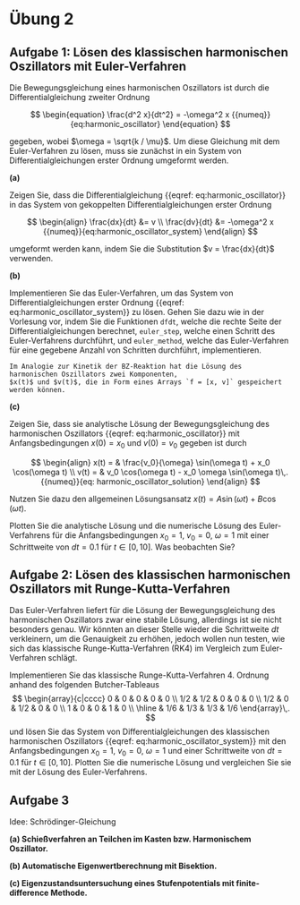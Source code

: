 # Übung 2


## Aufgabe 1: Lösen des klassischen harmonischen Oszillators mit Euler-Verfahren

<!--- ANCHOR: aufgabe_1 --->
Die Bewegungsgleichung eines harmonischen Oszillators ist durch die Differentialgleichung 
zweiter Ordnung

$$
\begin{equation}
    \frac{d^2 x}{dt^2} = -\omega^2 x
    {{numeq}}{eq:harmonic_oscillator}
\end{equation}
$$

gegeben, wobei $\omega = \sqrt{k / \mu}$. Um diese Gleichung mit dem Euler-Verfahren zu lösen, 
muss sie zunächst in ein System von Differentialgleichungen erster Ordnung umgeformt werden.

**(a)** 

Zeigen Sie, dass die Differentialgleichung {{eqref: eq:harmonic_oscillator}} in das System von 
gekoppelten Differentialgleichungen erster Ordnung

$$
\begin{align}
    \frac{dx}{dt} &= v \\
    \frac{dv}{dt} &= -\omega^2 x
    {{numeq}}{eq:harmonic_oscillator_system}
\end{align}
$$

umgeformt werden kann, indem Sie die Substitution $v = \frac{dx}{dt}$ verwenden.

**(b)**

Implementieren Sie das Euler-Verfahren, um das System von Differentialgleichungen erster Ordnung
{{eqref: eq:harmonic_oscillator_system}} zu lösen. Gehen Sie dazu wie in der Vorlesung vor,
indem Sie die Funktionen `dfdt`, welche die rechte Seite der Differentialgleichungen berechnet,
`euler_step`, welche einen Schritt des Euler-Verfahrens durchführt, und `euler_method`, welche das
Euler-Verfahren für eine gegebene Anzahl von Schritten durchführt, implementieren.

```admonish tip title="Tipp"
Im Analogie zur Kinetik der BZ-Reaktion hat die Lösung des harmonischen Oszillators zwei Komponenten, 
$x(t)$ und $v(t)$, die in Form eines Arrays `f = [x, v]` gespeichert werden können.
```

<!-- 
Lösung:
```python
{{include ../codes/02-differential_equations/exercise_02.py:exercise_01_b}}
```
-->

**(c)**

Zeigen Sie, dass sie analytische Lösung der Bewegungsgleichung des harmonischen Oszillators
{{eqref: eq:harmonic_oscillator}} mit Anfangsbedingungen $x(0) = x_0$ und $v(0) = v_0$
gegeben ist durch

$$
\begin{align}
    x(t) = & \frac{v_0}{\omega} \sin(\omega t) + x_0 \cos(\omega t) \\
    v(t) = & v_0 \cos(\omega t) - x_0 \omega \sin(\omega t)\,.
    {{numeq}}{eq: harmonic_oscillator_solution}
\end{align}
$$

Nutzen Sie dazu den allgemeinen Lösungsansatz $x(t) = A \sin(\omega t) + B \cos(\omega t)$. 

Plotten Sie die analytische Lösung und die numerische Lösung des Euler-Verfahrens für
die Anfangsbedingungen $x_0 = 1$, $v_0 = 0$, $\omega = 1$ mit einer Schrittweite von $dt = 0.1$
für $t \in [0, 10]$. Was beobachten Sie?

<!-- 
Lösung:
```python
{{include ../codes/02-differential_equations/exercise_02.py:exercise_01_c}}
```
-->

<!--- ANCHOR_END: aufgabe_1 --->

## Aufgabe 2: Lösen des klassischen harmonischen Oszillators mit Runge-Kutta-Verfahren

<!--- ANCHOR: aufgabe_2 --->
Das Euler-Verfahren liefert für die Lösung der Bewegungsgleichung des harmonischen Oszillators
zwar eine stabile Lösung, allerdings ist sie nicht besonders genau. Wir könnten an dieser Stelle wieder
die Schrittweite $dt$ verkleinern, um die Genauigkeit zu erhöhen, jedoch wollen nun testen, wie sich das 
klassische Runge-Kutta-Verfahren (RK4) im Vergleich zum Euler-Verfahren schlägt.

Implementieren Sie das klassische Runge-Kutta-Verfahren 4. Ordnung anhand des folgenden 
Butcher-Tableaus
$$
  \begin{array}{c|cccc}
    0 & 0 & 0 & 0 & 0 \\
    1/2 & 1/2 & 0 & 0 & 0 \\
    1/2 & 0 & 1/2 & 0 & 0 \\
    1 & 0 & 0 & 1 & 0 \\ \hline
      & 1/6 & 1/3 & 1/3 & 1/6
  \end{array}\,.
$$
und lösen Sie das System von Differentialgleichungen des klassischen harmonischen Oszillators 
{{eqref: eq:harmonic_oscillator_system}} mit den Anfangsbedingungen $x_0 = 1$, $v_0 = 0$, 
$\omega = 1$ und einer Schrittweite von $dt = 0.1$ für $t \in [0, 10]$. Plotten Sie die numerische
Lösung und vergleichen Sie sie mit der Lösung des Euler-Verfahrens.

<!--- ANCHOR_END: aufgabe_2 --->

## Aufgabe 3

<!--- ANCHOR: aufgabe_3 --->
Idee: Schrödinger-Gleichung

**(a) Schießverfahren an Teilchen im Kasten bzw. Harmonischem Oszillator.**

**(b) Automatische Eigenwertberechnung mit Bisektion.**

**(c) Eigenzustandsuntersuchung eines Stufenpotentials mit 
finite-difference Methode.**
<!--- ANCHOR_END: aufgabe_3 --->

